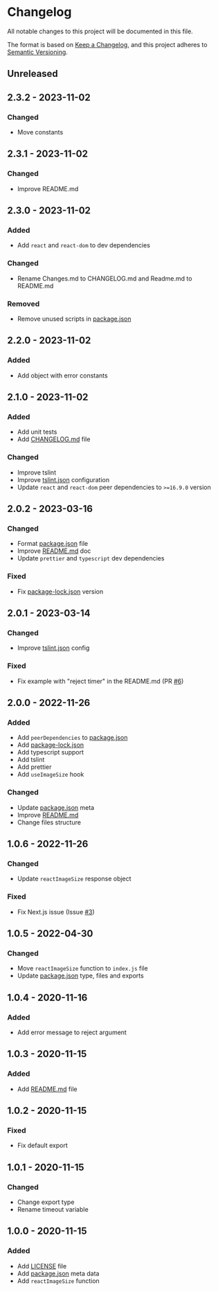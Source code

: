 # Changelog

All notable changes to this project will be documented in this file.

The format is based on [Keep a Changelog](https://keepachangelog.com/en/1.0.0/),
and this project adheres to [Semantic Versioning](https://semver.org/spec/v2.0.0.html).

## Unreleased

## 2.3.2 - 2023-11-02
### Changed
- Move constants

## 2.3.1 - 2023-11-02
### Changed
- Improve README.md

## 2.3.0 - 2023-11-02
### Added
- Add `react` and `react-dom` to dev dependencies

### Changed
- Rename Changes.md to CHANGELOG.md and Readme.md to README.md

### Removed
- Remove unused scripts in [package.json](package.json)

## 2.2.0 - 2023-11-02
### Added
- Add object with error constants

## 2.1.0 - 2023-11-02
### Added
- Add unit tests
- Add [CHANGELOG.md](CHANGELOG.md) file

### Changed
- Improve tslint
- Improve [tslint.json](tslint.json) configuration
- Update `react` and `react-dom` peer dependencies to `>=16.9.0` version

## 2.0.2 - 2023-03-16
### Changed
- Format [package.json](package.json) file
- Improve [README.md](README.md) doc
- Update `prettier` and `typescript` dev dependencies

### Fixed
- Fix [package-lock.json](package-lock.json) version

## 2.0.1 - 2023-03-14
### Changed
- Improve [tslint.json](tslint.json) config

### Fixed
- Fix example with "reject timer" in the README.md (PR [#6](https://github.com/andreyk1512/react-image-size/pull/6))

## 2.0.0 - 2022-11-26
### Added
- Add `peerDependencies` to [package.json](package.json)
- Add [package-lock.json](package-lock.json)
- Add typescript support
- Add tslint
- Add prettier
- Add `useImageSize` hook

### Changed
- Update [package.json](package.json) meta
- Improve [README.md](README.md)
- Change files structure

## 1.0.6 - 2022-11-26
### Changed
- Update `reactImageSize` response object

### Fixed
- Fix Next.js issue (Issue [#3](https://github.com/andreyk1512/react-image-size/issues/3))

## 1.0.5 - 2022-04-30
### Changed
- Move `reactImageSize` function to `index.js` file
- Update [package.json](package.json) type, files and exports

## 1.0.4 - 2020-11-16
### Added
- Add error message to reject argument

## 1.0.3 - 2020-11-15
### Added
- Add [README.md](README.md) file

## 1.0.2 - 2020-11-15
### Fixed
- Fix default export

## 1.0.1 - 2020-11-15
### Changed
- Change export type
- Rename timeout variable

## 1.0.0 - 2020-11-15
### Added
- Add [LICENSE](LICENSE) file
- Add [package.json](package.json) meta data
- Add `reactImageSize` function
